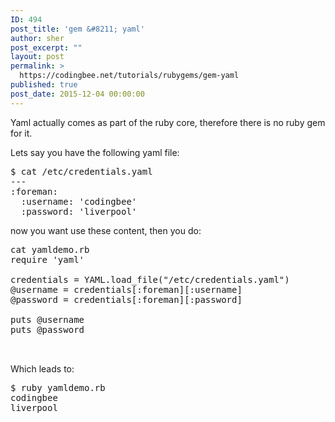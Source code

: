 ```yaml
---
ID: 494
post_title: 'gem &#8211; yaml'
author: sher
post_excerpt: ""
layout: post
permalink: >
  https://codingbee.net/tutorials/rubygems/gem-yaml
published: true
post_date: 2015-12-04 00:00:00
---
```

Yaml actually comes as part of the ruby core, therefore there is no ruby gem for it.  

Lets say you have the following yaml file:


<pre>$ cat /etc/credentials.yaml
---
:foreman:
  :username: 'codingbee'
  :password: 'liverpool'
</pre>
now you want use these content, then you do:


<pre>
cat yamldemo.rb
require 'yaml'

credentials = YAML.load_file("/etc/credentials.yaml")
@username = credentials[:foreman][:username]
@password = credentials[:foreman][:password]

puts @username
puts @password


</pre>

Which leads to:

<pre>
$ ruby yamldemo.rb
codingbee
liverpool

</pre>
